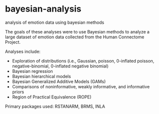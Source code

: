 # bayesian-analysis
analysis of emotion data using bayesian methods

The goals of these analyses were to use Bayesian methods to analyze a large dataset of emotion data collected from the Human Connectome Project.

Analyses include:
- Exploration of distributions (i.e., Gaussian, poisson, 0-inflated poisson, negative-binomial, 0-inflated negative binomial)
- Bayesian regression
- Bayesian hierarchical models
- Bayesian Generalized Additive Models (GAMs)
- Comparisons of noninformative, weakly informative, and informative priors
- Region of Practical Equivalence (ROPE)

Primary packages used: RSTANARM, BRMS, INLA
